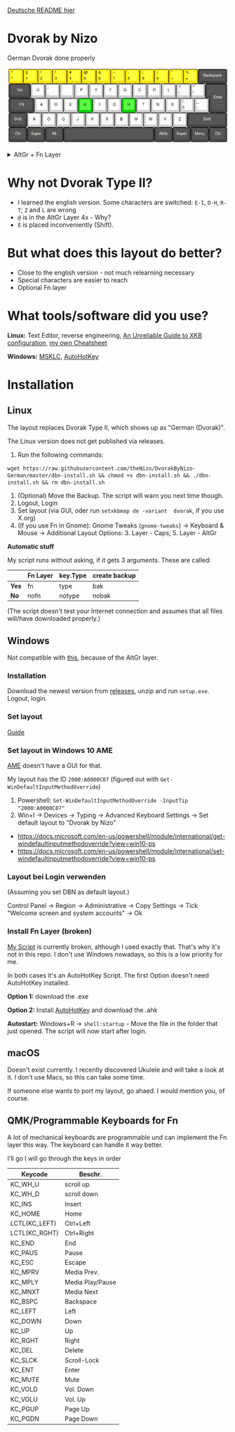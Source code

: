 [Deutsche README hier](README.md)

# Dvorak by Nizo

German Dvorak done properly

![Standard Layer](img/0-default.png)

<details>
<summary>AltGr + Fn Layer</summary>

![AltGr Layer](img/1-alt.png)

![Fn Layer (optional)](img/2-fn.png)
</details>

# Why not Dvorak Type II?

* I learned the english version. Some characters are switched: `E-I`, `D-H`, `R-T`; `Z` and `L` are wrong
* `@` is in the AltGr Layer 4x - Why?
* `ß` is placed inconveniently (Shift).

# But what does this layout do better?

* Close to the english version - not much relearning necessary
* Special characters are easier to reach
* Optional Fn layer

# What tools/software did you use?

**Linux:** Text Editor, reverse engineering, [An Unreliable Guide to XKB configuration](https://citeseerx.ist.psu.edu/viewdoc/summary?doi=10.1.1.600.7058), [my own Cheatsheet](https://github.com/thenizo/xkb-symbols-reference)

**Windows:** [MSKLC](https://www.microsoft.com/en-us/download/details.aspx?id=22339), [AutoHotKey](https://www.autohotkey.com/)

# Installation

## Linux

The layout replaces Dvorak Type II, which shows up as "German (Dvorak)".

The Linux version does not get published via releases.

1. Run the following commands:
```
wget https://raw.githubusercontent.com/theNizo/DvorakByNizo-German/master/dbn-install.sh && chmod +x dbn-install.sh && ./dbn-install.sh && rm dbn-install.sh
```
1. (Optional) Move the Backup. The script will warn you next time though.
1. Logout, Login
1. Set layout (via GUI, oder run `setxkbmap de -variant  dvorak`, if you use X.org)
1. (If you use Fn in Gnome): Gnome Tweaks (`gnome-tweaks`) -> Keyboard & Mouse -> Additional Layout Options: 3. Layer - Caps; 5. Layer - AltGr

**Automatic stuff**

My script runs without asking, if it gets 3 arguments. These are called:

| | Fn Layer | key.Type | create backup |
|--- |--- |--- |--- |
| **Yes** | fn | type | bak |
| **No** | nofn | notype | nobak |

(The script doesn't test your Internet connection and assumes that all files will/have downloaded properly.)

## Windows

Not compatible with [this](https://github.com/kentonv/dvorak-qwerty), because of the AltGr layer.

### Installation

Download the newest version from [releases](https://github.com/theNizo/DvorakByNizo-German/releases), unzip and run `setup.exe`. Logout, login.

### Set layout

[Guide](https://www.windowscentral.com/how-change-your-keyboard-layout-windows-10)

### Set layout in Windows 10 AME

[AME](https://ameliorated.info/) doesn't have a GUI for that.

My layout has the ID `2000:A0000C07` (figured out with `Get-WinDefaultInputMethodOverride`)

1. Powershell: `Set-WinDefaultInputMethodOverride -InputTip "2000:A0000C07"`
1. Win+I -> Devices -> Typing -> Advanced Keyboard Settings -> Set default layout to "Dvorak by Nizo"

* https://docs.microsoft.com/en-us/powershell/module/international/get-windefaultinputmethodoverride?view=win10-ps
* https://docs.microsoft.com/en-us/powershell/module/international/set-windefaultinputmethodoverride?view=win10-ps

### Layout bei Login verwenden

(Assuming you set DBN as default layout.)

Control Panel -> Region -> Administrative -> Copy Settings -> Tick "Welcome screen and system accounts" -> Ok

### Install Fn Layer (broken)

[My Script](https://github.com/theNizo/Nizo-Keyboard-Extension) is currently broken, although I used exactly that. That's why it's not in this repo. I don't use Windows nowadays, so this is a low priority for me.

In both cases it's an AutoHotKey Script. The first Option doesn't need AutoHotKey installed.

**Option 1:** download the .exe

**Option 2:** Install [AutoHotKey](https://www.autohotkey.com/) and download the .ahk

**Autostart:** Windows+R -> `shell:startup` - Move the file in the folder that just opened. The script will now start after login.

## macOS

Doesn't exist currently. I recently discovered Ukulele and will take a look at it. I don't use Macs, so this can take some time.

If someone else wants to port my layout, go ahaed. I would mention you, of course.

## QMK/Programmable Keyboards for Fn

A lot of mechanical keyboards are programmable und can implement the Fn layer this way. The keyboard can handle it way better.

I'll go
I will go through the keys in order

| Keycode       | Beschr.          |
|---------------|------------------|
| KC_WH_U       | scroll up    |
| KC_WH_D       | scroll down  |
| KC_INS        | Insert      |
| KC_HOME       | Home             |
| LCTL(KC_LEFT) | Ctrl+Left       |
| LCTL(KC_RGHT) | Ctrl+Right      |
| KC_END        | End             |
| KC_PAUS       | Pause            |
| KC_ESC        | Escape           |
| KC_MPRV       | Media Prev.      |
| KC_MPLY       | Media Play/Pause |
| KC_MNXT       | Media Next       |
| KC_BSPC       | Backspace        |
| KC_LEFT       | Left            |
| KC_DOWN       | Down            |
| KC_UP         | Up             |
| KC_RGHT       | Right           |
| KC_DEL        | Delete        |
| KC_SLCK       | Scroll-Lock      |
| KC_ENT        | Enter            |
| KC_MUTE       | Mute   |
| KC_VOLD       | Vol. Down           |
| KC_VOLU       | Vol. Up        |
| KC_PGUP       | Page Up        |
| KC_PGDN       | Page Down      |
